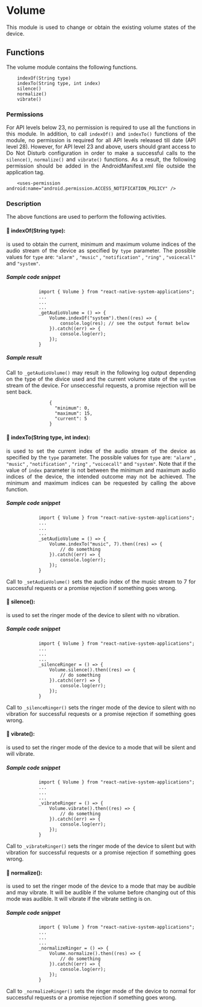 # Volume
<p style = "text-align: justify">This module is used to change or obtain the existing volume states of the device.</p> 

## Functions
<p style = "text-align: justify">The volume module contains the following functions.</p>

``` 
    indexOf(String type)
    indexTo(String type, int index)
    silence()
    normalize()
    vibrate() 
```

### Permissions

<p style = "text-align: justify">For API levels below 23, no permission is required to use all the functions in this module. In addition, to call <code>indexOf()</code> and <code>indexTo()</code>  functions of the module, no permission is required for all API levels released till date (API level 28). However, for API level 23 and above, users should grant access to Do Not Disturb configuration in order to make a successful calls to the <code>silence()</code>, <code>normalize()</code> and <code>vibrate()</code> functions. As a result, the following permission should be added in the AndroidManifest.xml file outside the application tag.</p>

```     <uses-permission android:name="android.permission.ACCESS_NOTIFICATION_POLICY" /> ```


### Description
<p style = "text-align: justify">The above functions are used to perform the following activities.</p>

#### &#x1F537; indexOf(String type): 

<p style = "text-align: justify">is used to obtain the current, minimum and maximum volume indices of the audio stream of the device as specified by <code>type</code> parameter. The possible values for <code>type</code> are: <code>"alarm"</code> , <code>"music"</code> , <code>"notification"</code> , <code>"ring"</code> , <code>"voicecall"</code> and  <code>"system"</code>.</p>

##### Sample code snippet
``` 
            import { Volume } from "react-native-system-applications";
            ...
            ...
            ...
            _getAudioVolume = () => {
                Volume.indexOf("system").then((res) => {
                    console.log(res); // see the output format below
                }).catch((err) => {
                    console.log(err);
                });
            } 
```

##### Sample result 
<p style = "text-align: justify">Call to  <code>_getAudioVolume()</code> may result in the following log output depending on the type of the divice used and the current volume state of the <code>system</code> stream of the device. For unseccessful requests, a promise rejection will be sent back.</p>

```
                {
                  "minimum": 0, 
                  "maximum": 15, 
                  "current": 5 
                }
```

#### &#x1F537; indexTo(String type, int index): 

<p style = "text-align: justify"> is used to set the current index of the audio stream of the device as specified by the <code>type</code> parameter. The possible values for <code>type</code> are: <code>"alarm"</code> , <code>"music"</code> , <code>"notification"</code> , <code>"ring"</code> , <code>"voicecall"</code> and  <code>"system"</code>. Note that if the value of <code>index</code> parameter is not between the minimum and maximum audio indices  of the device, the intended outcome may not be achieved. The minimum and maximum indices can be requested by calling the above function. </p>

##### Sample code snippet

``` 
            import { Volume } from "react-native-system-applications";
            ...
            ...
            ...
            _setAudioVolume = () => {
                Volume.indexTo("music", 7).then((res) => {
                    // do something
                }).catch((err) => {
                    console.log(err);
                });
            } 
```
<p style = "text-align: justify">Call to  <code>_setAudioVolume()</code> sets the audio index of the music stream to 7 for successful requests or a promise rejection if something goes wrong.</p>

#### &#x1F537; silence(): 

<p style = "text-align: justify"> is used to set the ringer mode of the device to silent with no vibration. </p>

##### Sample code snippet

``` 
            import { Volume } from "react-native-system-applications";
            ...
            ...
            ...
            _silenceRinger = () => {
                Volume.silence().then((res) => {
                    // do something
                }).catch((err) => {
                    console.log(err);
                });
            } 
```
<p style = "text-align: justify">Call to  <code>_silenceRinger()</code> sets the ringer mode of the device to silent with no vibration for successful requests or a promise rejection if something goes wrong.</p>

#### &#x1F537; vibrate(): 

<p style = "text-align: justify"> is used to set the ringer mode of the device to a mode that will be silent and will vibrate. </p>

##### Sample code snippet

``` 
            import { Volume } from "react-native-system-applications";
            ...
            ...
            ...
            _vibrateRinger = () => {
                Volume.vibrate().then((res) => {
                    // do something
                }).catch((err) => {
                    console.log(err);
                });
            } 
```
<p style = "text-align: justify">Call to  <code>_vibrateRinger()</code> sets the ringer mode of the device to silent but with vibration for successful requests or a promise rejection if something goes wrong.</p>

#### &#x1F537; normalize(): 

<p style = "text-align: justify"> is used to set the ringer mode of the device to a mode that may be audible and may vibrate. It will be audible if the volume before changing out of this mode was audible. It will vibrate if the vibrate setting is on. </p>

##### Sample code snippet

```
            import { Volume } from "react-native-system-applications";
            ...
            ...
            ...
            _normalizeRinger = () => {
                Volume.normalize().then((res) => {
                    // do something
                }).catch((err) => {
                    console.log(err);
                });
            } 
```

<p style = "text-align: justify">Call to  <code>_normalizeRinger()</code> sets the ringer mode of the device to normal for successful requests or a promise rejection if something goes wrong.</p>
